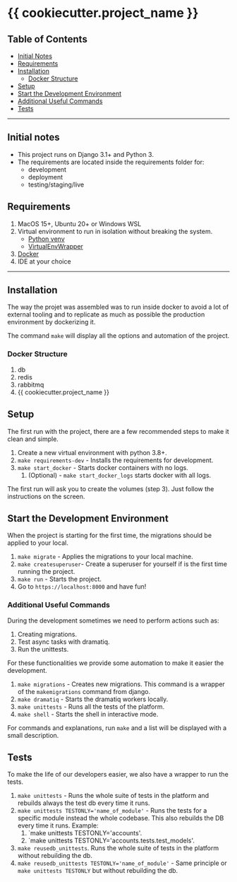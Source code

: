 # {{ cookiecutter.project_name }}

## Table of Contents

- [Initial Notes](#initial-notes)
- [Requirements](#requirements)
- [Installation](#installation)
  - [Docker Structure](#docker-structure)
- [Setup](#setup)
- [Start the Development Environment](#start-the-development-environment)
- [Additional Useful Commands](#additional-useful-commands)
- [Tests](#tests)

---

## Initial notes

- This project runs on Django 3.1+ and Python 3.
- The requirements are located inside the requirements folder for:
  - development
  - deployment
  - testing/staging/live

## Requirements

  1. MacOS 15+, Ubuntu 20+ or Windows WSL
  2. Virtual environment to run in isolation without breaking the system.
      - [Python venv](https://docs.python.org/3/library/venv.html)
      - [VirtualEnvWrapper](https://virtualenvwrapper.readthedocs.io/en/latest/)
  3. [Docker](https://docs.docker.com/get-docker/)
  4. IDE at your choice

---

## Installation

The way the projet was assembled was to run inside docker to avoid a lot of external tooling and to
replicate as much as possible the production environment by dockerizing it.

The command `make` will display all the options and automation of the project.

### Docker Structure

  1. db
  2. redis
  3. rabbitmq
  4. {{ cookiecutter.project_name }}

## Setup

The first run with the project, there are a few recommended steps to make it clean and simple.

  1. Create a new virtual environment with python 3.8+.
  2. `make requirements-dev` - Installs the requirements for development.
  3. `make start_docker` - Starts docker containers with no logs.
      1. (Optional) - `make start_docker_logs` starts docker with all logs.

The first run will ask you to create the volumes (step 3). Just follow the instructions on the screen.

## Start the Development Environment

When the project is starting for the first time, the migrations should be applied to your local.

  1. `make migrate` - Applies the migrations to your local machine.
  2. `make createsuperuser`- Create a superuser for yourself if is the first time running the project.
  3. `make run` - Starts the project.
  4. Go to `https://localhost:8000` and have fun!

### Additional Useful Commands

During the development sometimes we need to perform actions such as:

  1. Creating migrations.
  2. Test async tasks with dramatiq.
  3. Run the unittests.

For these functionalities we provide some automation to make it easier the development.

  1. `make migrations` - Creates new migrations. This command is a wrapper of the `makemigrations`
  command from django.
  2. `make dramatiq` - Starts the dramatiq workers locally.
  3. `make unittests` - Runs all the tests of the platform.
  4. `make shell` - Starts the shell in interactive mode.

For commands and explanations, run `make` and a list will be displayed with a small description.

## Tests

To make the life of our developers easier, we also have a wrapper to run the tests.

  1. `make unittests` - Runs the whole suite of tests in the platform and rebuilds always the test
  db every time it runs.
  2. `make unittests TESTONLY='name_of_module'` - Runs the tests for a specific module instead the
  whole codebase. This also rebuilds the DB every time it runs. Example:
      1. `make unittests TESTONLY='accounts'.
      2. `make unittests TESTONLY='accounts.tests.test_models'.
  3. `make reusedb_unittests`. Runs the whole suite of tests in the platform without rebuilding the db.
  4. `make reusedb_unittests TESTONLY='name_of_module'` -
  Same principle or `make unittests TESTONLY` but without rebuilding the db.
